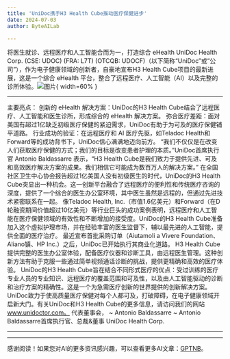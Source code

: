 ```yaml
---
title: 'UniDoc携手H3 Health Cube推动医疗保健进步'
date: 2024-07-03
author: ByteAILab

---
```


将医生就诊、远程医疗和人工智能合而为一，打造综合 eHealth
UniDoc Health Corp. (CSE: UDOC) (FRA: L7T) (OTCQB: UDOCF)（以下简称“UniDoc”或“公司”），作为电子健康领域的创新者，自豪地宣布H3 Health Cube项目的最新进展，这是一个综合 eHealth 平台，整合了远程医疗、人工智能（AI）以及完整的诊所体验。![图片](https://ai-techpark.com/wp-content/uploads/2024/07/UniDoc-960x540.jpg){ width=60% }

---

主要亮点：
创新的 eHealth 解决方案：UniDoc的H3 Health Cube结合了远程医疗、人工智能和医生诊所，形成综合的 eHealth 解决方案。
弥合医疗差距：面对美国有超过1亿缺乏初级医疗保健的紧迫需求，UniDoc有助于为可及的医疗保健铺平道路。
行业成功的验证：在远程医疗和 AI 医疗先驱，如Teladoc Health和Forward等的成功背书下，UniDoc信心满满地迈向前方。
“我们不仅仅是在改变人们获取医疗保健的方式；我们的目标是改变患者护理的本质。”UniDoc首席执行官 Antonio Baldassarre 表示，“H3 Health Cube是我们致力于提供先进、可及和高效医疗解决方案的成果。我们相信它可能成为数百万人的解决方案。”
在全国社区卫生中心协会报告超过1亿美国人没有初级医生的时代，UniDoc的H3 Health Cube突显出一种机会。这一创新平台融合了远程医疗的便利性和传统医疗咨询的深度，提供了一个综合的医生办公室环境，其中医生虽然是远程的，但通过先进技术紧密联系在一起。
像Teladoc Health, Inc.（市值1.6亿美元）和Forward（在D轮融资期间价值超过10亿美元）等行业巨头的成功案例表明，远程医疗和人工智能在医疗保健领域的有效性和不断增加的接受度。UniDoc的H3 Health Cube准备加入这个虚拟护理市场，并在经验丰富的医生监督下，辅以最先进的人工智能，提供全面的医疗治疗。
最近宣布首批采购订单（Aiutamoli a Vivere Foundation、Aliano镇、HP Inc.）之后，UniDoc已开始执行其商业化道路。 H3 Health Cube提供完整的医生办公室体验，配备医疗仪器和诊断工具，由远程医生管理。这种创新方法有助于克服一些通过简单视频通话诊断的挑战，提供更精确和高效的医疗体验。
UniDoc的H3 Health Cube旨在结合不同形式医疗的优点：受过训练的医疗专业人员的专业知识、远程医疗的覆盖范围和可及性，以及由人工智能驱动的诊断和治疗方案的精确性。这是一个为急需医疗创新的世界提供的创新解决方案。
UniDoc致力于使高质量医疗保健对每个人都可及，打破障碍，在电子健康领域开启新大门。有关UniDoc和H3 Health Cube的更多信息，请访问我们的网站 www.unidoctor.com。
代表董事会，
~ Antonio Baldassarre ~
Antonio Baldassarre首席执行官、总裁&董事
UniDoc Health Corp.

---
---
感谢阅读！如果您对AI的更多资讯感兴趣，可以查看更多AI文章：[GPTNB](https://gptnb.com)。